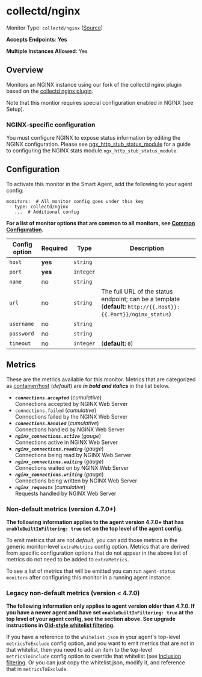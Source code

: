 
<!--- Generated by to-integrations-repo script in Smart Agent repo, DO NOT MODIFY HERE --->
<!--- GENERATED BY gomplate from scripts/docs/templates/monitor-page.md.tmpl --->

# collectd/nginx

Monitor Type: `collectd/nginx` ([Source](https://github.com/signalfx/signalfx-agent/tree/master/pkg/monitors/collectd/nginx))

**Accepts Endpoints**: **Yes**

**Multiple Instances Allowed**: Yes

## Overview

Monitors an NGINX instance using our fork of the
collectd nginx plugin based on the [collectd nginx
plugin](https://collectd.org/wiki/index.php/Plugin:nginx).

Note that this montior requires special configuration enabled in NGINX (see Setup).

<!--- SETUP --->
### NGINX-specific configuration

You must configure NGINX to expose status information by editing the NGINX
configuration.  Please see
[ngx_http_stub_status_module](http://nginx.org/en/docs/http/ngx_http_stub_status_module.html)
for a guide to configuring the NGINX stats module
`ngx_http_stub_status_module`.


## Configuration

To activate this monitor in the Smart Agent, add the following to your
agent config:

```
monitors:  # All monitor config goes under this key
 - type: collectd/nginx
   ...  # Additional config
```

**For a list of monitor options that are common to all monitors, see [Common
Configuration](../monitor-config.html#common-configuration).**


| Config option | Required | Type | Description |
| --- | --- | --- | --- |
| `host` | **yes** | `string` |  |
| `port` | **yes** | `integer` |  |
| `name` | no | `string` |  |
| `url` | no | `string` | The full URL of the status endpoint; can be a template (**default:** `http://{{.Host}}:{{.Port}}/nginx_status`) |
| `username` | no | `string` |  |
| `password` | no | `string` |  |
| `timeout` | no | `integer` |  (**default:** `0`) |


## Metrics

These are the metrics available for this monitor.
Metrics that are categorized as
[container/host](https://docs.splunk.com/observability/admin/subscription-usage/monitor-imm-billing-usage.html#about-custom-bundled-and-high-resolution-metrics)
(*default*) are ***in bold and italics*** in the list below.


 - ***`connections.accepted`*** (*cumulative*)<br>    Connections accepted by NGINX Web Server
 - `connections.failed` (*cumulative*)<br>    Connections failed by the NGINX Web Server
 - ***`connections.handled`*** (*cumulative*)<br>    Connections handled by NGINX Web Server
 - ***`nginx_connections.active`*** (*gauge*)<br>    Connections active in NGINX Web Server
 - ***`nginx_connections.reading`*** (*gauge*)<br>    Connections being read by NGINX Web Server
 - ***`nginx_connections.waiting`*** (*gauge*)<br>    Connections waited on by NGINX Web Server
 - ***`nginx_connections.writing`*** (*gauge*)<br>    Connections being written by NGINX Web Server
 - ***`nginx_requests`*** (*cumulative*)<br>    Requests handled by NGINX Web Server

### Non-default metrics (version 4.7.0+)

**The following information applies to the agent version 4.7.0+ that has
`enableBuiltInFiltering: true` set on the top level of the agent config.**

To emit metrics that are not _default_, you can add those metrics in the
generic monitor-level `extraMetrics` config option.  Metrics that are derived
from specific configuration options that do not appear in the above list of
metrics do not need to be added to `extraMetrics`.

To see a list of metrics that will be emitted you can run `agent-status
monitors` after configuring this monitor in a running agent instance.

### Legacy non-default metrics (version < 4.7.0)

**The following information only applies to agent version older than 4.7.0. If
you have a newer agent and have set `enableBuiltInFiltering: true` at the top
level of your agent config, see the section above. See upgrade instructions in
[Old-style whitelist filtering](../legacy-filtering.html#old-style-whitelist-filtering).**

If you have a reference to the `whitelist.json` in your agent's top-level
`metricsToExclude` config option, and you want to emit metrics that are not in
that whitelist, then you need to add an item to the top-level
`metricsToInclude` config option to override that whitelist (see [Inclusion
filtering](../legacy-filtering.html#inclusion-filtering).  Or you can just
copy the whitelist.json, modify it, and reference that in `metricsToExclude`.



